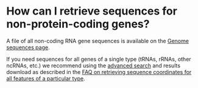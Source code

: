 # How can I retrieve sequences for non-protein-coding genes?
<!-- pombase_categories: Finding data -->

A file of all non-coding RNA gene sequences is available on the 
[Genome sequences page](/downloads/genome-datasets).

If you need sequences for all genes of a single type (tRNAs, rRNAs,
other ncRNAs, etc.) we recommend using the [advanced search](/query)
and results download as described in the 
[FAQ on retrieving sequence coordinates for all features of a particular type](/faq/how-can-i-retrieve-sequence-coordinates-all-features-particular-type).


